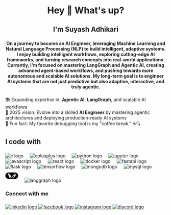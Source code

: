<h1 align="center">Hey 👋 What's up?</h1>

###

<h2 align="center">I'm Suyash Adhikari</h2>

###

<h4 align="center">
On a journey to become an <b>AI Engineer</b>, leveraging <b>Machine Learning</b> and <b>Natural Language Processing (NLP)</b> to build intelligent, adaptive systems.  
I enjoy building intelligent workflows, exploring cutting-edge AI frameworks, and turning research concepts into real-world applications.  
Currently, I'm focused on mastering <b>LangGraph</b> and <b>Agentic AI</b>, creating advanced agent-based workflows, and pushing towards more autonomous and scalable AI solutions.  
My long-term goal is to engineer AI systems that are not just predictive but also <b>adaptive, interactive, and truly agentic</b>.
</h4>

###

<p align="left">
📚 Expanding expertise in: <b>Agentic AI</b>, <b>LangGraph</b>, and scalable AI workflows <br>
🎯 2025 vision: Evolve into a skilled <b>AI Engineer</b> by mastering agentic architectures and deploying production-ready AI systems <br>
🎲 Fun fact: My favorite debugging tool is my "coffee break." ☕🔍
</p>

###

<h2 align="left">I code with</h2>

###

<div align="left">
  <img src="https://cdn.jsdelivr.net/gh/devicons/devicon/icons/c/c-original.svg" height="40" alt="c logo" />
  <img width="12" />
  <img src="https://cdn.jsdelivr.net/gh/devicons/devicon/icons/cplusplus/cplusplus-original.svg" height="40" alt="cplusplus logo" />
  <img width="12" />
  <img src="https://cdn.jsdelivr.net/gh/devicons/devicon/icons/python/python-original.svg" height="40" alt="python logo" />
  <img width="12" />
  <img src="https://cdn.jsdelivr.net/gh/devicons/devicon/icons/jupyter/jupyter-original.svg" height="40" alt="jupyter logo" />
  <img width="12" />
  <img src="https://cdn.jsdelivr.net/gh/devicons/devicon/icons/javascript/javascript-original.svg" height="40" alt="javascript logo" />
  <img width="12" />
  <img src="https://cdn.jsdelivr.net/gh/devicons/devicon/icons/react/react-original.svg" height="40" alt="react logo" />
  <img width="12" />

  <img src="https://cdn.jsdelivr.net/gh/devicons/devicon/icons/docker/docker-original.svg" height="40" alt="docker logo" />
  <img width="12" />
  <img src="https://cdn.jsdelivr.net/gh/devicons/devicon/icons/fastapi/fastapi-original.svg" height="40" alt="fastapi logo" />
  <img width="12" />
  <img src="https://cdn.jsdelivr.net/gh/devicons/devicon/icons/flask/flask-original.svg" height="40" alt="flask logo" />
  <img width="12" />
  <img src="https://cdn.jsdelivr.net/gh/devicons/devicon/icons/tensorflow/tensorflow-original.svg" height="40" alt="tensorflow logo" />
  <img width="12" />
  <img src="https://cdn.jsdelivr.net/gh/devicons/devicon/icons/mongodb/mongodb-original.svg" height="40" alt="mongodb logo" />
  <img width="12" />
  <img src="https://cdn.jsdelivr.net/gh/devicons/devicon/icons/mysql/mysql-original.svg" height="40" alt="mysql logo" />
  <img width="12" />
  <img src="https://raw.githubusercontent.com/simple-icons/simple-icons/develop/icons/langchain.svg" height="40" alt="langchain logo" />
  <img width="12" />
  <img src="https://avatars.githubusercontent.com/u/150367116?s=200&v=4" height="40" alt="langgraph logo" />
</div>

###

<h3 align="left">Connect with me</h3>

###

<div align="left">
  <a href="https://www.linkedin.com/in/suyash-adhikari-b8aaa5268/" target="_blank">
    <img src="https://raw.githubusercontent.com/maurodesouza/profile-readme-generator/master/src/assets/icons/social/linkedin/default.svg" width="52" height="40" alt="linkedin logo" />
  </a>
  
  <a href="https://www.facebook.com/suyash.adhikari.52" target="_blank">
    <img src="https://raw.githubusercontent.com/maurodesouza/profile-readme-generator/master/src/assets/icons/social/facebook/default.svg" width="52" height="40" alt="facebook logo" />
  </a>
  
  <a href="https://www.instagram.com/suy_esshhh/" target="_blank">
    <img src="https://raw.githubusercontent.com/maurodesouza/profile-readme-generator/master/src/assets/icons/social/instagram/default.svg" width="52" height="40" alt="instagram logo" />
  </a>
  
  <a href="https://discord.com/users/suyash2828" target="_blank">
    <img src="https://raw.githubusercontent.com/maurodesouza/profile-readme-generator/master/src/assets/icons/social/discord/default.svg" width="52" height="40" alt="discord logo" />
  </a>
</div>
